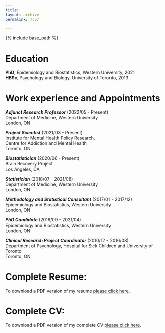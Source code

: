 ```yaml
---
title:  
layout: archive
permalink: /cv/

---
```


{% include base_path %}

# Education
**PhD**, Epidemiology and Biostatistics, Western University, 2021\
**HBSc**, Psychology and Biology, University of Toronto, 2013


# Work experience and Appointments

**_Adjunct Research Professor_** (2022/05 - Present) <br>
Department of Medicine, Western University <br>
London, ON <br>

**_Project Scientist_** (2021/03 - Present) <br>
Institute for Mental Health Policy Research, <br>
Centre for Addiction and Mental Health <br>
Toronto, ON <br>

**_Biostatistician_** (2020/06 - Present) <br>
Brain Recovery Project <br>
Los Angeles, CA <br>
 
**_Statistician_** (2018/07 - 2021/08) <br>
Department of Medicine, Western University <br>
London, ON <br>
   
**_Methodology and Statistical Consultant_** (2017/01 - 2017/12) <br>
Epidemiology and Biostatistics, Western University <br>
London, ON <br>

**_PhD Candidate_** (2016/09 - 2021/04) <br>
Epidemiology and Biostatistics, Western University <br>
London, ON <br>

**_Clinical Research Project Coordinator_** (2010/12 - 2016/08) <br>
Department of Psychology, Hospital for Sick Children and University of Toronto <br>
Toronto, ON <br>


# Complete Resume:

To download a PDF version of my resume <a href="/files/Klajdi_Puka_Resume.pdf" target="_blank"> please click here</a>. 


# Complete CV:

To download a PDF version of my complete CV <a href="/files/Klajdi_Puka_CV.pdf" target="_blank"> please click here</a>. 


